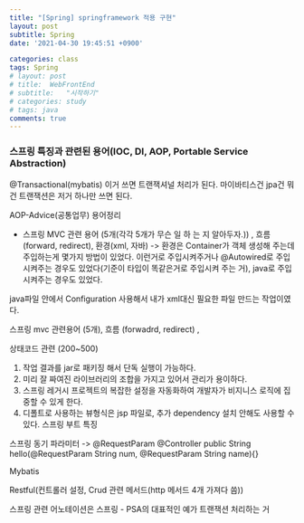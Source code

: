 ```yaml
---
title: "[Spring] springframework 적용 구현"
layout: post
subtitle: Spring
date: '2021-04-30 19:45:51 +0900'

categories: class
tags: Spring
# layout: post
# title:  WebFrontEnd
# subtitle:   "시작하기"
# categories: study
# tags: java
comments: true
---
```


### 스프링 특징과 관련된 용어(IOC, DI, AOP, Portable Service Abstraction)

@Transactional(mybatis) 이거 쓰면 트랜잭셔널 처리가 된다. 마이바티스건 jpa건 뭐건 트랜잭션은 저거 하나만 쓰면 된다.

AOP-Advice(공통업무) 용어정리

- 스프링 MVC 관련 용어 (5개(각각 5개가 무슨 일 하
는 지 알아두자.)) , 흐름(forward, redirect), 환경(xml, 자바) -> 환경은 Container가 객체 생성해 주는데 주입하는게 몇가지 방법이 있었다. <bean>이런거로 주입시켜주거나 @Autowired로 주입시켜주는 경우도 있었다(기준이 타입이 똑같은거로 주입시켜 주는 거), java로 주입시켜주는 경우도 있었다.

java파일 안에서 Configuration 사용해서 내가 xml대신 필요한 파일 만드는 작업이였다.


스프링 mvc 관련용어 (5개), 흐름 (forwadrd, redirect)
,

상태코드 관련 (200~500)
1. 작업 결과를 jar로 패키징 해서 단독 실행이 가능하다.
2. 미리 잘 짜여진 라이브러리의 조합을 가지고 있어서 관리가 용이하다.
3. 스프링 레거시 프로젝트의 복잡한 설정을 자동화하여 개발자가 비지니스 로직에 집중할 수 있게 한다.
4. 디폴트로 사용하는 뷰형식은 jsp 파일로, 추가 dependency 설치 안해도 사용할 수 있다.
스프링 부트 특징

스프링 동기 파라미터 -> @RequestParam
@Controller
public String hello(@RequestParam String num, @RequestParam String name){}


Mybatis

Restful(컨트롤러 설정, Crud 관련 메서드(http 메서드 4개 가져다 씀))

스프링 관련 어노테이션은
스프링 -
PSA의 대표적인 예가 트랜잭션 처리하는 거

